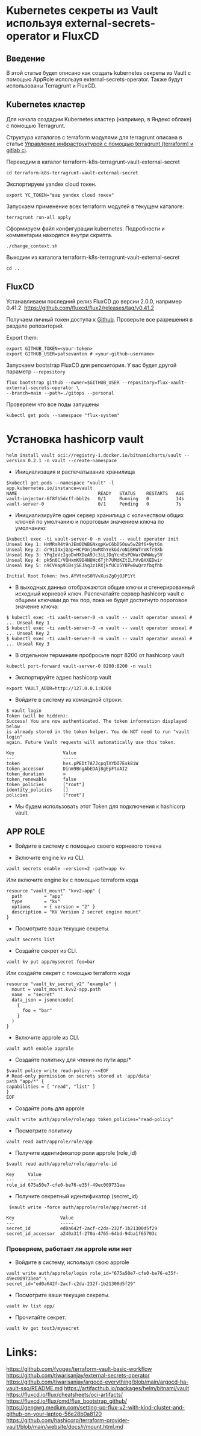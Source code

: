# Kubernetes секреты из Vault используя external-secrets-operator и FluxCD

## Введение
В этой статье будет описано как создать kubernetes секреты из Vault с помощью AppRole используя 
external-secrets-operator. Также будут использованы Terragrunt и FluxCD.

## Kubernetes кластер
Для начала создадим Kubernetes кластер (например, в Яндекс облаке) с помощью Terragrunt.

Структура каталогов с terraform модулями для terragrunt описана в статье [Управление инфраструктурой с 
помощью terragrunt (terraform) и gitlab ci](https://habr.com/ru/articles/719994/).

Переходим в каталог terraform-k8s-terragrunt-vault-external-secret
```shell
cd terraform-k8s-terragrunt-vault-external-secret
```

Экспортируем yandex cloud токен.
```shell
export YC_TOKEN="ваш yandex cloud токен"
```

Запускаем применение всех terraform модулей в текущем каталоге:
```shell
terragrunt run-all apply
```

Сформируем файл конфигурации kubernetes.
Подробности и комментарии находятся внутри скрипта.
```shell
./change_context.sh
```

Выходим из каталога terraform-k8s-terragrunt-vault-external-secret
```shell
cd ..
```

## FluxCD
Устанавливаем последний релиз FluxCD до версии 2.0.0, например 0.41.2.
https://github.com/fluxcd/flux2/releases/tag/v0.41.2

Получаем личный токен доступа к [Github](https://github.com/settings/tokens). Проверьте все разрешения в разделе репозиторий.

Export them:
```shell
export GITHUB_TOKEN=<your-token>
export GITHUB_USER=patsevanton # <your-github-username>
```

Запускаем bootstrap FluxCD для репозитория. У вас будет другой параметр `--repository`
```shell
flux bootstrap github --owner=$GITHUB_USER --repository=flux-vault-external-secrets-operator \
--branch=main --path=./gitops --personal
```

Проверяем что все поды запущены
```shell
kubectl get pods --namespace "flux-system"
```



# Установка hashicorp vault
```shell
helm install vault oci://registry-1.docker.io/bitnamicharts/vault --version 0.2.1 -n vault --create-namespace
```

- Инициализация и распечатывание хранилища
```shell
$kubectl get pods --namespace "vault" -l app.kubernetes.io/instance=vault
NAME                              READY   STATUS    RESTARTS   AGE
vault-injector-6f8fb5dcff-bbl2s   0/1     Running   0          14s
vault-server-0                    0/1     Pending   0          7s
```

- Инициализируйте один сервер хранилища с количеством общих ключей по умолчанию и пороговым значением ключа по умолчанию:
```shell
$kubectl exec -ti vault-server-0 -n vault -- vault operator init
Unseal Key 1: HnMRsR4t9nJEm0DWBGNxqpKwC6bDS0uw5wZ8f6+9yt6n
Unseal Key 2: dr91I4xjQap+HCPOnjAwMXhYekGd/oNiBKWTrVKfrBXb
Unseal Key 3: YPqIeVzIgoDvHXDeA9Jc3iLJDqYcnEsPOWarQWWWuySV
Unseal Key 4: pk5n6C/VQHxmK9D4N8Wc6Tjh7UMdKZtILhVvBXXEDwir
Unseal Key 5: n9CVHap91BsjSEJhq3z1RXjkfUCU5Y8Pw8wQrzfbqfhb

Initial Root Token: hvs.AYVtnoS0RVvXusZgOjOJP1Yt
```

- В выходных данных отображаются общие ключи и сгенерированный исходный корневой ключ. Распечатайте сервер hashicorp vault с общими ключами до тех пор, пока не будет достигнуто пороговое значение ключа:
```shell
$ kubectl exec -ti vault-server-0 -n vault -- vault operator unseal # ... Unseal Key 1
$ kubectl exec -ti vault-server-0 -n vault -- vault operator unseal # ... Unseal Key 2
$ kubectl exec -ti vault-server-0 -n vault -- vault operator unseal # ... Unseal Key 3
```

- В отдельном терминале пробросьте порт 8200 от hashicorp vault
```shell 
kubectl port-forward vault-server-0 8200:8200 -n vault
```

- Экспортируйте адрес hashicorp vault
```shell
export VAULT_ADDR=http://127.0.0.1:8200
```

- Войдите в систему из командной строки.
```shell
$ vault login
Token (will be hidden): 
Success! You are now authenticated. The token information displayed below
is already stored in the token helper. You do NOT need to run "vault login"
again. Future Vault requests will automatically use this token.

Key                  Value
---                  -----
token                hvs.pPEDt7A7JcpqTXYDI7Esk8iW
token_accessor       Dinm9BngAbEDAj8gEpFtoAI2
token_duration       ∞
token_renewable      false
token_policies       ["root"]
identity_policies    []
policies             ["root"]
```

- Мы будем использовать этот Token для подключения к hashicorp vault.

## APP ROLE
- Войдите в систему с помощью своего корневого токена

- Включите engine kv из CLI.
```shell
vault secrets enable -version=2 -path=app kv
```

Или включите engine kv c помощью terraform кода
```hcl
resource "vault_mount" "kvv2-app" {
  path        = "app"
  type        = "kv"
  options     = { version = "2" }
  description = "KV Version 2 secret engine mount"
}
```

- Посмотрите ваши текущие секреты.
```shell
vault secrets list
```

- Создайте секрет из CLI.
```shell
vault kv put app/mysecret foo=bar
```

Или создайте секрет c помощью terraform кода
```hcl
resource "vault_kv_secret_v2" "example" {
  mount = vault_mount.kvv2-app.path
  name  = "secret"
  data_json = jsonencode(
    {
      foo = "bar"
    }
  )
}
```

- Включите approle из CLI.
```shell
vault auth enable approle
```


- Создайте политику для чтения по пути app/*
```shell
$vault policy write read-policy -<<EOF
# Read-only permission on secrets stored at 'app/data'
path "app/*" {
capabilities = [ "read", "list" ]
}
EOF
```
- Создайте роль для approle
```shell
vault write auth/approle/role/app token_policies="read-policy"
```
- Посмотрите политику
```shell
vault read auth/approle/role/app
```
- Получите идентификатор роли approle (role_id)
```shell
$vault read auth/approle/role/app/role-id

Key     Value
---     -----
role_id 675a50e7-cfe0-be76-e35f-49ec009731ea
```
- Получите секретный идентификатор (secret_id)
```shell
 $vault write -force auth/approle/role/app/secret-id

Key                 Value
---                 -----
secret_id           ed0a642f-2acf-c2da-232f-1b21300d5f29
secret_id_accessor  a240a31f-270a-4765-64bd-94ba1f65703c
```

### Проверяем, работает ли approle или нет
- Войдите в систему, используя свою approle
```shell
vault write auth/approle/login role_id="675a50e7-cfe0-be76-e35f-49ec009731ea" \
secret_id="ed0a642f-2acf-c2da-232f-1b21300d5f29"
```
- Посмотрите ваши текущие секреты.
```shell
vault kv list app/
```
- Прочитайте секрет.
```shell
vault kv get test3/mysecret
```



# Links:
https://github.com/fvoges/terraform-vault-basic-workflow
https://github.com/tiwarisanjay/external-secrets-operator
https://github.com/tiwarisanjay/argocd-everything/blob/main/argocd-ha-vault-sso/README.md
https://artifacthub.io/packages/helm/bitnami/vault
https://fluxcd.io/flux/cheatsheets/oci-artifacts/
https://fluxcd.io/flux/cmd/flux_bootstrap_github/
https://gengwg.medium.com/setting-up-flux-v2-with-kind-cluster-and-github-on-your-laptop-56e28b0a8120
https://github.com/hashicorp/terraform-provider-vault/blob/main/website/docs/r/mount.html.md

